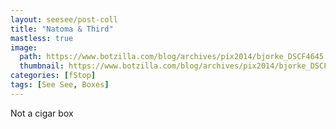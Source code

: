 ```yaml
---
layout: seesee/post-coll
title: "Natoma & Third"
mastless: true
image:
  path: https://www.botzilla.com/blog/archives/pix2014/bjorke_DSCF4645.jpg
  thumbnail: https://www.botzilla.com/blog/archives/pix2014/bjorke_DSCF4645.jpg
categories: [fStop]
tags: [See See, Boxes]
---
```


Not a cigar box



